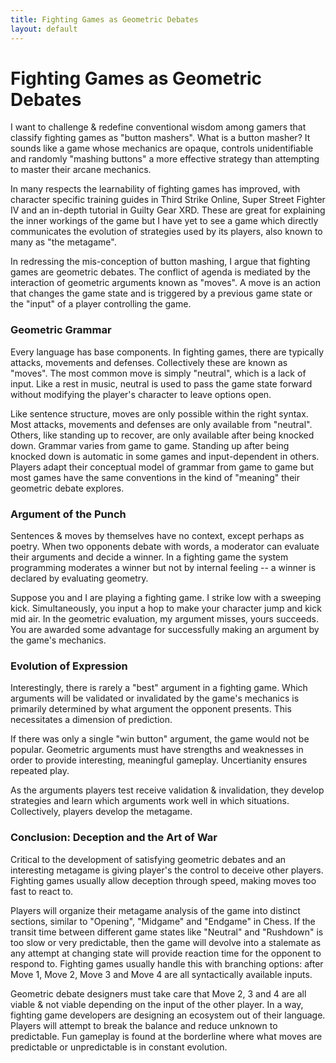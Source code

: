```yaml
---
title: Fighting Games as Geometric Debates
layout: default
---
```


# Fighting Games as Geometric Debates

I want to challenge & redefine conventional wisdom among gamers that classify fighting games as "button mashers". What is a button masher? It sounds like a game whose mechanics are opaque, controls unidentifiable and randomly "mashing buttons" a more effective strategy than attempting to master their arcane mechanics.

In many respects the learnability of fighting games has improved, with character specific training guides in Third Strike Online, Super Street Fighter IV and an in-depth tutorial in Guilty Gear XRD. These are great for explaining the inner workings of the game but I have yet to see a game which directly communicates the evolution of strategies used by its players, also known to many as "the metagame".

In redressing the mis-conception of button mashing, I argue that fighting games are geometric debates. The conflict of agenda is mediated by the interaction of geometric arguments known as "moves". A move is an action that changes the game state and is triggered by a previous game state or the "input" of a player controlling the game.

### Geometric Grammar

Every language has base components. In fighting games, there are typically attacks, movements and defenses. Collectively these are known as "moves". The most common move is simply "neutral", which is a lack of input. Like a rest in music, neutral is used to pass the game state forward without modifying the player's character to leave options open.

Like sentence structure, moves are only possible within the right syntax. Most attacks, movements and defenses are only available from "neutral". Others, like standing up to recover, are only available after being knocked down. Grammar varies from game to game. Standing up after being knocked down is automatic in some games and input-dependent in others. Players adapt their conceptual model of grammar from game to game but most games have the same conventions in the kind of "meaning" their geometric debate explores.

### Argument of the Punch

Sentences & moves by themselves have no context, except perhaps as poetry. When two opponents debate with words, a moderator can evaluate their arguments and decide a winner. In a fighting game the system programming moderates a winner but not by internal feeling -- a winner is declared by evaluating geometry.

Suppose you and I are playing a fighting game. I strike low with a sweeping kick. Simultaneously, you input a hop to make your character jump and kick mid air. In the geometric evaluation, my argument misses, yours succeeds. You are awarded some advantage for successfully making an argument by the game's mechanics.

### Evolution of Expression

Interestingly, there is rarely a "best" argument in a fighting game. Which arguments will be validated or invalidated by the game's mechanics is primarily determined by what argument the opponent presents. This necessitates a dimension of prediction.

If there was only a single "win button" argument, the game would not be popular. Geometric arguments must have strengths and weaknesses in order to provide interesting, meaningful gameplay. Uncertianity ensures repeated play.

As the arguments players test receive validation & invalidation, they develop strategies and learn which arguments work well in which situations. Collectively, players develop the metagame.

### Conclusion: Deception and the Art of War

Critical to the development of satisfying geometric debates and an interesting metagame is giving player's the control to deceive other players. Fighting games usually allow deception through speed, making moves too fast to react to.

Players will organize their metagame analysis of the game into distinct sections, similar to "Opening", "Midgame" and "Endgame" in Chess. If the transit time between different game states like "Neutral" and "Rushdown" is too slow or very predictable, then the game will devolve into a stalemate as any attempt at changing state will provide reaction time for the opponent to respond to. Fighting games usually handle this with branching options: after Move 1, Move 2, Move 3 and Move 4 are all syntactically available inputs. 

Geometric debate designers must take care that Move 2, 3 and 4 are all viable & not viable depending on the input of the other player. In a way, fighting game developers are designing an ecosystem out of their language. Players will attempt to break the balance and reduce unknown to predictable. Fun gameplay is found at the borderline where what moves are predictable or unpredictable is in constant evolution.

